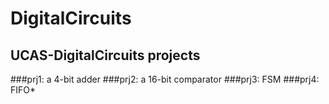 # DigitalCircuits
## UCAS-DigitalCircuits projects
###prj1: a 4-bit adder
###prj2: a 16-bit comparator
###prj3: FSM
###prj4: FIFO*
